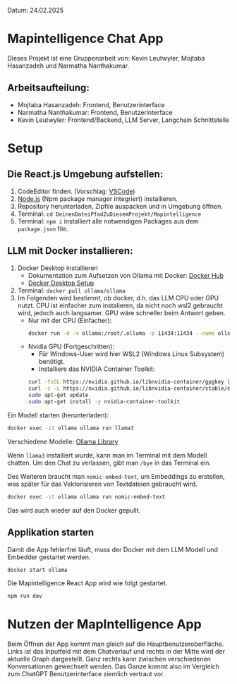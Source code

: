 Datum: 24.02.2025

# Mapintelligence Chat App

Dieses Projekt ist eine Gruppenarbeit von: Kevin Leutwyler, Mojtaba Hasanzadeh und Narmatha Nanthakumar.

## Arbeitsaufteilung:

- Mojtaba Hasanzadeh: Frontend, Benutzerinterface
- Narmatha Nanthakumar: Frontend, Benutzerinterface
- Kevin Leutwyler: Frontend/Backend, LLM Server, Langchain Schnittstelle

# Setup

## Die React.js Umgebung aufstellen:

1. CodeEditor finden. (Vorschlag: [VSCode](https://code.visualstudio.com/download))
2. [Node.js](https://nodejs.org/en/download) (Npm package manager integriert) installieren.
3. Repository herunterladen, Zipfile auspacken und in Umgebung öffnen.
4. Terminal: `cd DeinenDateiPfadZuDiesemProjekt/Mapintelligence`
5. Terminal: `npm i` installiert alle notwendigen Packages aus dem `package.json` file.

## LLM mit Docker installieren:

1. Docker Desktop installieren
    - Dokumentation zum Aufsetzen von Ollama mit Docker: [Docker Hub](https://hub.docker.com/r/ollama/ollama)
    - [Docker Desktop Setup](https://docs.docker.com/desktop/setup/install/windows-install/)
2. Terminal: `docker pull ollama/ollama`
3. Im Folgenden wird bestimmt, ob docker, d.h. das LLM CPU oder GPU nutzt. CPU ist einfacher zum instalieren, da nicht noch wsl2 gebraucht wird, jedoch auch langsamer. GPU wäre schneller beim Antwort geben.
    - Nur mit der CPU (Einfacher):
        ```bash
        docker run -d -v ollama:/root/.ollama -p 11434:11434 --name ollama ollama/ollama
        ```
   - Nvidia GPU (Fortgeschritten):
        - Für Windows-User wird hier WSL2 (Windows Linux Subsystem) benötigt.
        - Installiere das NVIDIA Container Toolkit:
        ```bash
        curl -fsSL https://nvidia.github.io/libnvidia-container/gpgkey | sudo gpg --dearmor -o /usr/share/keyrings/nvidia-container-toolkit-keyring.gpg
        curl -s -L https://nvidia.github.io/libnvidia-container/stable/deb/nvidia-container-toolkit.list | sed 's#deb https://#deb [signed-by=/usr/share/keyrings/nvidia-container-toolkit-keyring.gpg] https://#g' | sudo tee /etc/apt/sources.list.d/nvidia-container-toolkit.list
        sudo apt-get update
        sudo apt-get install -y nvidia-container-toolkit
        ```

Ein Modell starten (herunterladen):
```bash
docker exec -it ollama ollama run llama3
```
Verschiedene Modelle: [Ollama Library](https://ollama.com/library)

Wenn `llama3` installiert wurde, kann man im Terminal mit dem Modell chatten. Um den Chat zu verlassen, gibt man `/bye` in das Terminal ein.

Des Weiteren braucht man `nomic-embed-text`, um Embeddings zu erstellen, was später für das Vektorisieren von Textdateien gebraucht wird.
```bash
docker exec -it ollama ollama run nomic-embed-text
```
Das wird auch wieder auf den Docker gepullt.

## Applikation starten

Damit die App fehlerfrei läuft, muss der Docker mit dem LLM Modell und Embedder gestartet werden.
```bash
docker start ollama
```
Die Mapintelligence React App wird wie folgt gestartet.
```bash
npm run dev
```

# Nutzen der MapIntelligence App

Beim Öffnen der App kommt man gleich auf die Hauptbenutzeroberfläche. Links ist das Inputfeld mit dem Chatverlauf und rechts in der Mitte wird der aktuelle Graph dargestellt. Ganz rechts kann zwischen verschiedenen Konversationen gewechselt werden. Das Ganze kommt also im Vergleich zum ChatGPT Benutzerinterface ziemlich vertraut vor.
